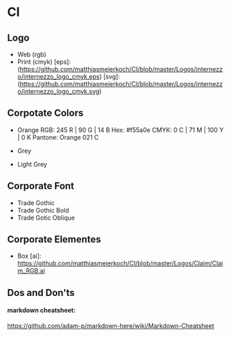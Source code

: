 # CI

## Logo
* Web (rgb)
* Print (cmyk)
[eps]: (https://github.com/matthiasmeierkoch/CI/blob/master/Logos/internezzo/internezzo_logo_cmyk.eps)
[svg]: (https://github.com/matthiasmeierkoch/CI/blob/master/Logos/internezzo/internezzo_logo_cmyk.svg)

## Corpotate Colors
* Orange
RGB: 245 R | 90 G | 14 B
Hex: #f55a0e
CMYK: 0 C | 71 M | 100 Y | 0 K
Pantone: Orange 021 C

* Grey
* Light Grey

## Corporate Font
* Trade Gothic
* Trade Gothic Bold
* Trade Gotic Oblique

## Corporate Elementes
* Box
[ai]: https://github.com/matthiasmeierkoch/CI/blob/master/Logos/Claim/Claim_RGB.ai


## Dos and Don'ts









#### markdown cheatsheet:
https://github.com/adam-p/markdown-here/wiki/Markdown-Cheatsheet
